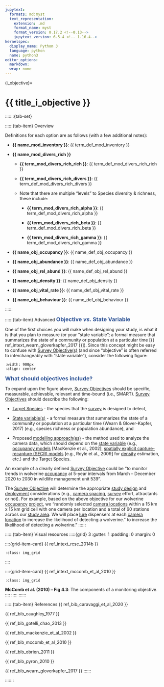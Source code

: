 ```yaml
---
jupytext:
  formats: md:myst
  text_representation:
    extension: .md
    format_name: myst
    format_version: 0.17.2 <!--0.13-->
    jupytext_version: 6.5.4 <!-- 1.16.4-->
kernelspec:
  display_name: Python 3
  language: python
  name: python3
editor_options: 
  markdown: 
  wrap: none
---
```

(i_objective)=
# {{ title_i_objective }}

:::::::{tab-set}

::::::{tab-item} Overview

Definitions for each option are as follows (with a few additional notes):

- **{{ name_mod_inventory }}**: {{ term_def_mod_inventory }}

- **{{ name_mod_divers_rich }}**

    - **{{ term_mod_divers_rich_rich }}**: {{ term_def_mod_divers_rich_rich }}

    - **{{ term_mod_divers_rich_divers }}**: {{ term_def_mod_divers_rich_divers }}

    - Note that there are multiple “levels” to Species diversity & richness, these include:

        -   **{{ term_mod_divers_rich_alpha }}**: {{ term_def_mod_divers_rich_alpha }}

        -   **{{ term_mod_divers_rich_beta }}**: {{ term_def_mod_divers_rich_beta }}

        -   **{{ term_mod_divers_rich_gamma }}**: {{ term_def_mod_divers_rich_gamma }}

- **{{ name_obj_occupancy }}**: {{ name_def_obj_occupancy }}

- **{{ name_obj_abundance }}**: {{ name_def_obj_abundance }}
  
- **{{ name_obj_rel_abund }}**: {{ name_def_obj_rel_abund }}

- **{{ name_obj_density }}**: {{ name_def_obj_density }}

- **{{ name_obj_vital_rate }}**: {{ name_def_obj_vital_rate }}

- **{{ name_obj_behaviour }}**: {{ name_def_obj_behaviour }}

::::::

::::::{tab-item} Advanced
**<font size="4"><span style="color:#2F5496">Objective *vs.* State Variable</font></span>**

One of the first choices you will make when designing your study, is what it is that you plan to measure (or your “state variable”; a formal measure that summarizes the state of a community or population at a particular time \[{{ ref_intext_wearn_gloverkapfer_2017 }}\]). Since this concept might be easy to confuse with [Survey Objective(s)](#survey_objectives) (and since “objective” is often referred to interchangeably with “state variable”), consider the following figure:

```{figure} ../03_images/03_image_files/00_FIG_obj_state_var.png
:width: 900px
:align: center
```

**<font size="4"><span style="color:#2F5496">What should objectives include?</font></span>**

To expand upon the figure above, [Survey Objectives](#survey_objectives) should be specific, measurable, achievable, relevant and time-bound (i.e., SMART). [Survey Objectives](#survey_objectives) should describe the following:

-   [Target Species](#target_species) - the species that the [survey](#survey) is designed to detect,

-   [State variable(s)](#state_variable) - a formal measure that summarizes the state of a community or population at a particular time (Wearn & Glover-Kapfer, 2017) (e.g., species richness or population abundance), and

-   Proposed [modelling approach(es)](#mods_modelling_approach) - the method used to analyze the camera data, which should depend on the [state variable](#state_variable) (e.g., [occupancy models](#mods_occupancy) [MacKenzie et al., 2002], [spatially explicit capture-recapture (SECR) models](#mods_scr_secr) [e.g., Royle et al., 2009] for [density](#density) estimation, etc.) and the [Target Species](#target_species).

An example of a clearly defined [Survey Objective](#survey_objectives) could be “to monitor trends in wolverine [occupancy](#occupancy) at 5-year intervals from March – December 2020 to 2030 in wildlife management unit 539”.

The [Survey Objective](#survey_objectives) will determine the appropriate [study design](#survey) and [deployment](#deployment) considerations (e.g., [camera spacing](#camera_spacing), [survey](#survey) effort, attractants or not). For example, based on the above objective for our wolverine [occupancy](#occupancy) [project](#project), we “randomly selected [camera locations](#camera_location) within a 15 km x 15 km grid cell with one camera per location and a total of 60 stations across our [study area](#study_area). We will place [lure](#baitlure_lure) dispensers at each [camera location](#camera_location) to increase the likelihood of detecting a wolverine.” to increase the likelihood of detecting a wolverine.”
::::::

::::::{tab-item} Visual resources
:::::{grid} 3
:gutter: 1
:padding: 0
:margin: 0

::::{grid-item-card} {{ ref_intext_rcsc_2014b }}
```{figure} ../03_images/03_image_files/00_FIG_obj_state_var.png
:class: img_grid
```

::::

::::{grid-item-card} {{ ref_intext_mccomb_et_al_2010 }}
```{figure} ../03_images/03_image_files/mccomb_et_al_2010_fig4_3_clipped.png
:class: img_grid
```
**McComb et al. (2010) – Fig 4.3**: The components of a monitoring objective.
::::
:::::
::::::

::::::{tab-item} References
{{ ref_bib_caravaggi_et_al_2020 }}

{{ ref_bib_caughley_1977 }}

{{ ref_bib_gotelli_chao_2013 }}

{{ ref_bib_mackenzie_et_al_2002 }}

{{ ref_bib_mccomb_et_al_2010 }}

{{ ref_bib_obrien_2011 }}

{{ ref_bib_pyron_2010 }}

{{ ref_bib_wearn_gloverkapfer_2017 }}
::::::

:::::::